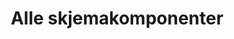 ---
layout: component-category
group: skjemakomponenter
permalink: /skjemakomponenter/

title: Alle skjemakomponenter
---